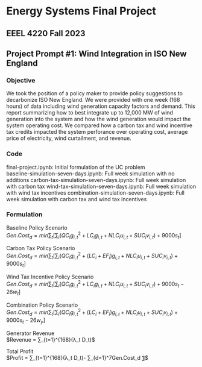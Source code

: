 # Energy Systems Final Project
## EEEL 4220 Fall 2023 
## Project Prompt \#1: Wind Integration in ISO New England

### Objective
We took the position of a policy maker to provide policy suggestions to decarbonize ISO New England. We were provided with one week (168 hours) of data including wind generation capacity factors and demand. This report summarizing how to best integrate up to 12,000 MW of wind generation into the system and how the wind generation would impact the system operating cost. We compared how a carbon tax and wind incentive tax credits impacted the system perforance over operating cost, average price of electricity, wind curtailment, and revenue. 

### Code
final-project.ipynb: Initial formulation of the UC problem   
baseline-simulation-seven-days.ipynb: Full week simulation with no additions
carbon-tax-simulation-seven-days.ipynb: Full week simulation with carbon tax
wind-tax-simulation-seven-days.ipynb: Full week simulation with wind tax incentives
combination-simulation-seven-days.ipynb: Full week simulation with carbon tax and wind tax incentives

### Formulation 

Baseline Policy Scenario  
$Gen. Cost_d  = min⁡∑_t[∑_i(QC_i g_{i,t}^2+LC_i g_{i,t} +NLC_i u_{i,t}+SUC_i v_{i,t})+9000s_t]$ 

Carbon Tax Policy Scenario     
$Gen. Cost_d  = min⁡∑_t[∑_i(QC_i g_{i,t}^2+(LC_i + EF_i)g_{i,t} +NLC_i u_{i,t}+SUC_i v_{i,t})+9000s_t]$ 

Wind Tax Incentive Policy Scenario  
$Gen. Cost_d  = min⁡∑_t[∑_i(QC_i g_{i,t}^2+LC_ig_{i,t} +NLC_i u_{i,t}+SUC_i v_{i,t})+9000s_t - 26w_t]$   

Combination Policy Scenario  
$Gen. Cost_d  = min⁡∑_t[∑_i(QC_i g_{i,t}^2+(LC_i + EF_i)g_{i,t} +NLC_i u_{i,t}+SUC_i v_{i,t})+9000s_t - 26w_y]$   

Generator Revenue    
$Revenue = ∑_{t=1}^{168}(λ_t D_t)$    

Total Profit  
$Profit = ∑_{t=1}^{168}(λ_t D_t)- ∑_{d=1}^7Gen.Cost_d 〗$

